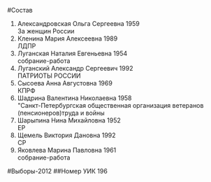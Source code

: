 #Состав
1. Александровская Ольга Сергеевна 1959   
    За женщин России
2. Кленина Мария Алексеевна 1989   
    ЛДПР
3. Луганская Наталия Евгеньевна 1954   
    собрание-работа
4. Луганский Александр Сергеевич 1992   
    ПАТРИОТЫ РОССИИ
5. Сысоева Анна Августовна 1969   
    КПРФ
6. Шадрина Валентина Николаевна 1958   
    "Санкт-Петербургская общественная организация ветеранов (пенсионеров)труда и войны
7. Шарыпина Нина Михайловна 1952   
    ЕР
8. Щемель Виктория Дановна 1992   
    СР
9. Яковлева Марина Павловна 1961   
    собрание-работа

#Выборы-2012
##Номер УИК
196